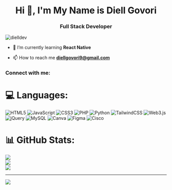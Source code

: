 <h1 align="center">Hi 👋, I'm My Name is Diell Govori</h1>
<h3 align="center">Full Stack Developer</h3>

<p align="left"> <img src="https://komarev.com/ghpvc/?username=dielldev&label=Profile%20views&color=0e75b6&style=flat" alt="dielldev" /> </p>

- 🌱 I’m currently learning **React Native**

- 📫 How to reach me **diellgovori9@gmail.com**

<h3 align="left">Connect with me:</h3>
<p align="left">
</p>


# 💻 Languages:
![HTML5](https://img.shields.io/badge/html5-%23E34F26.svg?style=for-the-badge&logo=html5&logoColor=white) ![JavaScript](https://img.shields.io/badge/javascript-%23323330.svg?style=for-the-badge&logo=javascript&logoColor=%23F7DF1E) ![CSS3](https://img.shields.io/badge/css3-%231572B6.svg?style=for-the-badge&logo=css3&logoColor=white) ![PHP](https://img.shields.io/badge/php-%23777BB4.svg?style=for-the-badge&logo=php&logoColor=white) ![Python](https://img.shields.io/badge/python-3670A0?style=for-the-badge&logo=python&logoColor=ffdd54) ![TailwindCSS](https://img.shields.io/badge/tailwindcss-%2338B2AC.svg?style=for-the-badge&logo=tailwind-css&logoColor=white) ![Web3.js](https://img.shields.io/badge/web3.js-F16822?style=for-the-badge&logo=web3.js&logoColor=white) ![jQuery](https://img.shields.io/badge/jquery-%230769AD.svg?style=for-the-badge&logo=jquery&logoColor=white) ![MySQL](https://img.shields.io/badge/mysql-%2300000f.svg?style=for-the-badge&logo=mysql&logoColor=white) ![Canva](https://img.shields.io/badge/Canva-%2300C4CC.svg?style=for-the-badge&logo=Canva&logoColor=white) ![Figma](https://img.shields.io/badge/figma-%23F24E1E.svg?style=for-the-badge&logo=figma&logoColor=white) ![Cisco](https://img.shields.io/badge/cisco-%23049fd9.svg?style=for-the-badge&logo=cisco&logoColor=black)
# 📊 GitHub Stats:
![](https://github-readme-stats.vercel.app/api?username=Dielldev&theme=dark&hide_border=false&include_all_commits=false&count_private=false)<br/>
![](https://github-readme-streak-stats.herokuapp.com/?user=Dielldev&theme=dark&hide_border=false)<br/>
![](https://github-readme-stats.vercel.app/api/top-langs/?username=Dielldev&theme=dark&hide_border=false&include_all_commits=false&count_private=false&layout=compact)

---
[![](https://visitcount.itsvg.in/api?id=Dielldev&icon=0&color=0)](https://visitcount.itsvg.in)

<!-- Proudly created with GPRM ( https://gprm.itsvg.in ) -->





